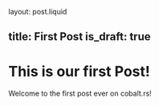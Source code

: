 layout: post.liquid

title: First Post
is_draft: true
---

# This is our first Post!

Welcome to the first post ever on cobalt.rs!
